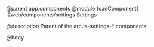 @parent app.components
@module {canComponent} i2web/components/settings Settings

@description Parent of the arcus-settings-* components.

@body
